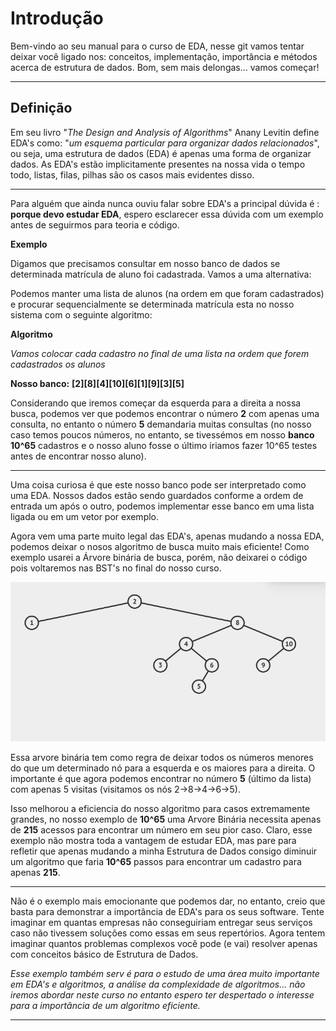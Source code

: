 # Introdução

Bem-vindo ao seu manual para o curso de EDA, nesse git vamos tentar deixar você ligado nos: conceitos, implementação, importância e métodos acerca de estrutura de dados. Bom, sem mais delongas... vamos começar!

***
## Definição

  Em seu livro "*The Design and Analysis of Algorithms*"  Anany Levitin define EDA's como: "*um esquema particular para organizar dados relacionados*", ou seja, uma estrutura de dados (EDA) é apenas uma forma de organizar dados. As EDA's estão implicitamente presentes na nossa vida o tempo todo, listas, filas, pilhas são os casos mais evidentes disso.
  ___

  Para alguém que ainda nunca ouviu falar sobre EDA's a principal dúvida é : **porque devo estudar EDA**, espero esclarecer essa dúvida com um exemplo antes de seguirmos para teoria e código.

  **Exemplo**

  Digamos que precisamos consultar em nosso banco de dados se determinada matrícula de aluno foi cadastrada. Vamos a uma alternativa:



  Podemos manter uma lista de alunos (na ordem em que foram cadastrados) e procurar sequencialmente se determinada matrícula esta no nosso sistema com o seguinte algoritmo:

**Algoritmo**

*Vamos colocar cada cadastro no final de uma lista na ordem que forem cadastrados os alunos*

**Nosso banco:**
  **[2][8][4][10][6][1][9][3][5]**

  Considerando que iremos começar da esquerda para a direita a nossa busca, podemos ver que podemos encontrar o número **2** com apenas uma consulta, no entanto o número **5** demandaria muitas consultas (no nosso caso temos poucos números, no entanto, se tivessémos em nosso **banco 10^65** cadastros e o nosso aluno fosse o último iriamos fazer 10^65 testes antes de encontrar nosso aluno).

___

Uma coisa curiosa é que este nosso banco pode ser interpretado como uma EDA. Nossos dados estão sendo guardados conforme a ordem de entrada um após o outro, podemos implementar esse banco em uma lista ligada ou em um vetor por exemplo.

Agora vem uma parte muito legal das EDA's, apenas mudando a nossa EDA, podemos deixar o nosos algoritmo de busca muito mais eficiente! Como exemplo usarei a Árvore binária de busca, porém, não deixarei o código pois voltaremos nas BST's no final do nosso curso.

![Arvore Binária de Busca (imagem criada em http://visualgo.net/)](bst_example.png)

Essa arvore binária tem como regra de deixar todos os números menores do que um determinado nó para a esquerda e os maiores para a direita. O importante é que agora podemos encontrar no número **5** (último da lista) com apenas 5 visitas (visitamos os nós 2->8->4->6->5).

Isso melhorou a  eficiencia do nosso algoritmo para casos extremamente grandes, no nosso exemplo de **10^65** uma Arvore Binária necessita apenas de **215** acessos para encontrar um número em seu pior caso. Claro, esse exemplo não mostra toda a vantagem de estudar EDA, mas pare para refletir que apenas mudando a minha Estrutura de Dados consigo diminuir um algoritmo que faria **10^65** passos para encontrar um cadastro para apenas **215**.

___

Não é o exemplo mais emocionante que podemos dar, no entanto, creio que basta para demonstrar a importância de EDA's para os seus software. Tente imaginar em quantas empresas não conseguiriam entregar seus serviços caso não tivessem soluções como essas em seus repertórios. Agora tentem imaginar quantos problemas complexos você pode (e vai) resolver apenas com conceitos básico de Estrutura de Dados.

*Esse exemplo também serv é para o estudo de uma área muito importante em EDA's e algoritmos, a análise da complexidade de algoritmos... não iremos abordar neste curso no entanto espero ter despertado o interesse para a importância de um algoritmo eficiente.*
___
